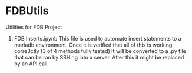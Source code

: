 # FDBUtils
Utilities for FDB Project

1) FDB Inserts.ipynb
This file is used to automate insert statements to a mariadb environment. Once it is verified that all of this is working corre3ctly (3 of 4 methods fully tested) It will be converted to a .py file that can be ran by SSHing into a server. After this it might be replaced by an API call.
